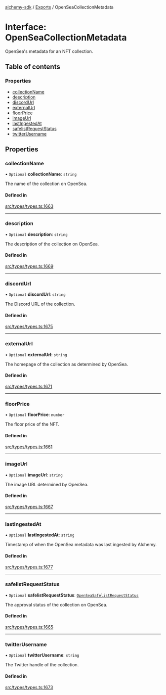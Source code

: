 [alchemy-sdk](../README.md) / [Exports](../modules.md) / OpenSeaCollectionMetadata

# Interface: OpenSeaCollectionMetadata

OpenSea's metadata for an NFT collection.

## Table of contents

### Properties

- [collectionName](OpenSeaCollectionMetadata.md#collectionname)
- [description](OpenSeaCollectionMetadata.md#description)
- [discordUrl](OpenSeaCollectionMetadata.md#discordurl)
- [externalUrl](OpenSeaCollectionMetadata.md#externalurl)
- [floorPrice](OpenSeaCollectionMetadata.md#floorprice)
- [imageUrl](OpenSeaCollectionMetadata.md#imageurl)
- [lastIngestedAt](OpenSeaCollectionMetadata.md#lastingestedat)
- [safelistRequestStatus](OpenSeaCollectionMetadata.md#safelistrequeststatus)
- [twitterUsername](OpenSeaCollectionMetadata.md#twitterusername)

## Properties

### collectionName

• `Optional` **collectionName**: `string`

The name of the collection on OpenSea.

#### Defined in

[src/types/types.ts:1663](https://github.com/alchemyplatform/alchemy-sdk-js/blob/905f87c/src/types/types.ts#L1663)

___

### description

• `Optional` **description**: `string`

The description of the collection on OpenSea.

#### Defined in

[src/types/types.ts:1669](https://github.com/alchemyplatform/alchemy-sdk-js/blob/905f87c/src/types/types.ts#L1669)

___

### discordUrl

• `Optional` **discordUrl**: `string`

The Discord URL of the collection.

#### Defined in

[src/types/types.ts:1675](https://github.com/alchemyplatform/alchemy-sdk-js/blob/905f87c/src/types/types.ts#L1675)

___

### externalUrl

• `Optional` **externalUrl**: `string`

The homepage of the collection as determined by OpenSea.

#### Defined in

[src/types/types.ts:1671](https://github.com/alchemyplatform/alchemy-sdk-js/blob/905f87c/src/types/types.ts#L1671)

___

### floorPrice

• `Optional` **floorPrice**: `number`

The floor price of the NFT.

#### Defined in

[src/types/types.ts:1661](https://github.com/alchemyplatform/alchemy-sdk-js/blob/905f87c/src/types/types.ts#L1661)

___

### imageUrl

• `Optional` **imageUrl**: `string`

The image URL determined by OpenSea.

#### Defined in

[src/types/types.ts:1667](https://github.com/alchemyplatform/alchemy-sdk-js/blob/905f87c/src/types/types.ts#L1667)

___

### lastIngestedAt

• `Optional` **lastIngestedAt**: `string`

Timestamp of when the OpenSea metadata was last ingested by Alchemy.

#### Defined in

[src/types/types.ts:1677](https://github.com/alchemyplatform/alchemy-sdk-js/blob/905f87c/src/types/types.ts#L1677)

___

### safelistRequestStatus

• `Optional` **safelistRequestStatus**: [`OpenSeaSafelistRequestStatus`](../enums/OpenSeaSafelistRequestStatus.md)

The approval status of the collection on OpenSea.

#### Defined in

[src/types/types.ts:1665](https://github.com/alchemyplatform/alchemy-sdk-js/blob/905f87c/src/types/types.ts#L1665)

___

### twitterUsername

• `Optional` **twitterUsername**: `string`

The Twitter handle of the collection.

#### Defined in

[src/types/types.ts:1673](https://github.com/alchemyplatform/alchemy-sdk-js/blob/905f87c/src/types/types.ts#L1673)
